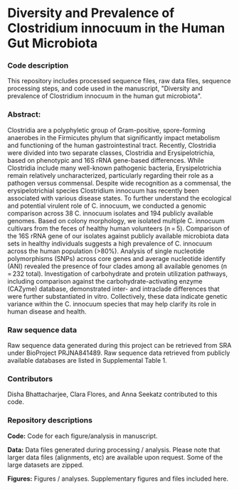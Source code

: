 # Diversity and Prevalence of Clostridium innocuum in the Human Gut Microbiota

### Code description

This repository includes processed sequence files, raw data files, sequence processing steps, and code used in the manuscript, "Diversity and prevalence of Clostridium innocuum in the human gut microbiota".

### Abstract:

Clostridia are a polyphyletic group of Gram-positive, spore-forming anaerobes in the Firmicutes phylum that significantly impact metabolism and functioning of the human gastrointestinal tract. Recently, Clostridia were divided into two separate classes, Clostridia and Erysipelotrichia, based on phenotypic and 16S rRNA gene-based differences. While Clostridia include many well-known pathogenic bacteria, Erysipelotrichia remain relatively uncharacterized, particularly regarding their role as a pathogen versus commensal. Despite wide recognition as a commensal, the erysipelotrichial species Clostridium innocuum has recently been associated with various disease states. To further understand the ecological and potential virulent role of C. innocuum, we conducted a genomic comparison across 38 C. innocuum isolates and 194 publicly available genomes. Based on colony morphology, we isolated multiple C. innocuum cultivars from the feces of healthy human volunteers (n = 5). Comparison of the 16S rRNA gene of our isolates against publicly available microbiota data sets in healthy individuals suggests a high prevalence of C. innocuum across the human population (>80%). Analysis of single nucleotide polymorphisms (SNPs) across core genes and average nucleotide identify (ANI) revealed the presence of four clades among all available genomes (n = 232 total). Investigation of carbohydrate and protein utilization pathways, including comparison against the carbohydrate-activating enzyme (CAZyme) database, demonstrated inter- and intraclade differences that were further substantiated in vitro. Collectively, these data indicate genetic variance within the C. innocuum species that may help clarify its role in human disease and health.

### Raw sequence data

Raw sequence data generated during this project can be retrieved from SRA under BioProject PRJNA841489. Raw sequence data retrieved from publicly available databases are listed in Supplemental Table 1.

### Contributors

Disha Bhattacharjee, Clara Flores, and Anna Seekatz contributed to this code.

### Repository descriptions

**Code:** Code for each figure/analysis in manuscript.

**Data:** Data files generated during processing / analysis. Please note that larger data files (alignments, etc) are available upon request. Some of the large datasets are zipped.

**Figures:** Figures / analyses. Supplementary figures and files included here.
